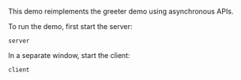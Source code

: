 This demo reimplements the greeter demo using asynchronous APIs.

To run the demo, first start the server:
```
server
```

In a separate window, start the client:
```
client
```
